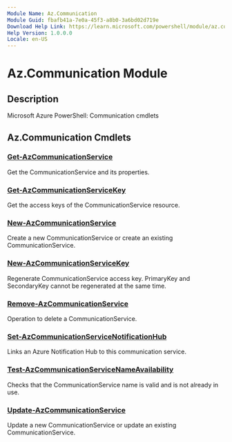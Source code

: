 ```yaml
---
Module Name: Az.Communication
Module Guid: fbafb41a-7e0a-45f3-a8b0-3a6bd02d719e
Download Help Link: https://learn.microsoft.com/powershell/module/az.communication
Help Version: 1.0.0.0
Locale: en-US
---
```


# Az.Communication Module
## Description
Microsoft Azure PowerShell: Communication cmdlets

## Az.Communication Cmdlets
### [Get-AzCommunicationService](Get-AzCommunicationService.md)
Get the CommunicationService and its properties.

### [Get-AzCommunicationServiceKey](Get-AzCommunicationServiceKey.md)
Get the access keys of the CommunicationService resource.

### [New-AzCommunicationService](New-AzCommunicationService.md)
Create a new CommunicationService or create an existing CommunicationService.

### [New-AzCommunicationServiceKey](New-AzCommunicationServiceKey.md)
Regenerate CommunicationService access key.
PrimaryKey and SecondaryKey cannot be regenerated at the same time.

### [Remove-AzCommunicationService](Remove-AzCommunicationService.md)
Operation to delete a CommunicationService.

### [Set-AzCommunicationServiceNotificationHub](Set-AzCommunicationServiceNotificationHub.md)
Links an Azure Notification Hub to this communication service.

### [Test-AzCommunicationServiceNameAvailability](Test-AzCommunicationServiceNameAvailability.md)
Checks that the CommunicationService name is valid and is not already in use.

### [Update-AzCommunicationService](Update-AzCommunicationService.md)
Update a new CommunicationService or update an existing CommunicationService.

